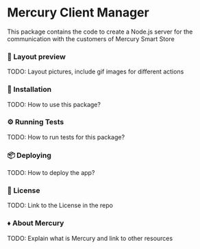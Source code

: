 # Mercury Client Manager

This package contains the code to create a Node.js server for the communication with the customers of Mercury Smart Store

### 🎨 Layout preview

TODO: Layout pictures, include gif images for different actions

### 🔧 Installation

TODO: How to use this package?

### ⚙️ Running Tests 

TODO: How to run tests for this package?

### 📦 Deploying 

TODO: How to deploy the app?


### 📄 License 

TODO: Link to the License in the repo

### ♦️ About Mercury

TODO: Explain what is Mercury and link to other resources
